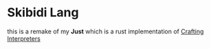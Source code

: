 # Skibidi Lang
this is a remake of my **Just** which is a rust implementation of [Crafting Interpreters](https://craftinginterpreters.com/)
